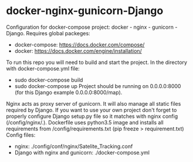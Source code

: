 # docker-nginx-gunicorn-Django
Configuration for docker-compose project: docker - nginx - gunicorn - Django.
Requires global packeges: 
- docker-compose: https://docs.docker.com/compose/
- docker: https://docs.docker.com/engine/installation/

To run this repo you will need to build and start the project. In the directory with docker-compose.yml file:
- sudo docker-compose build
- sudo docker-compose up
Project should be running on 0.0.0.0:8000 (for this Django example 0.0.0.0:8000/map).

Nginx acts as proxy server of gunicorn. It will also manage all static files required by Django. 
If you want to use your own project don't forget to properly configure Django setup.py file so it matches with nginx config (/config/nginx/.).
Dockerfile uses python3.5 image and installs all requirements from /config/requirements.txt (pip freeze > requirement.txt)
Config files:
- nginx: ./config/conf/nginx/Satelite_Tracking.conf
- Django with nginx and gunicorn: ./docker-compose.yml
